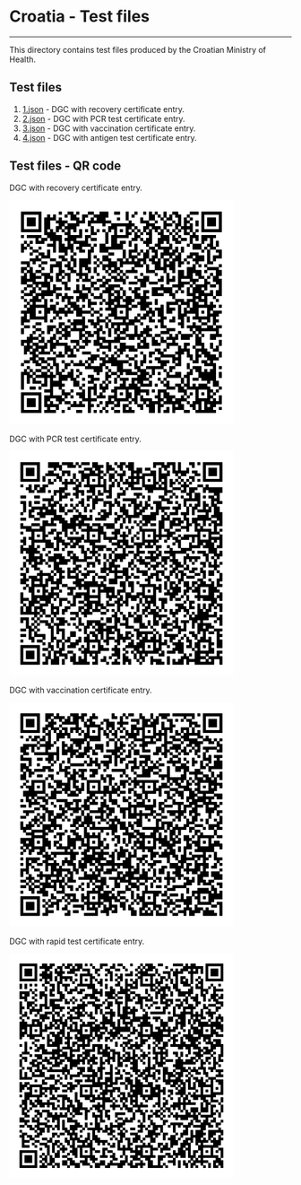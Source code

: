 # Croatia  - Test files

---

This directory contains test files produced by the Croatian Ministry of Health. 

## Test files

1. [1.json](2DCode/raw/1.json) - DGC with  recovery certificate entry.
2. [2.json](2DCode/raw/2.json) - DGC with  PCR test certificate entry.
3. [3.json](2DCode/raw/3.json) - DGC with  vaccination certificate entry.
4. [4.json](2DCode/raq/4.json) - DGC with  antigen test certificate entry.

## Test files - QR code

DGC with  recovery certificate entry.

![1](2DCode/png/1.png)

DGC with  PCR test certificate entry.

![2](2DCode/png/2.png)


DGC with  vaccination certificate entry.

![3](2DCode/png/3.png)


DGC with  rapid test certificate entry.

![4](2DCode/png/4.png)
